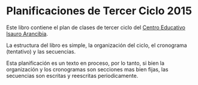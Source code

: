 # Planificaciones de Tercer Ciclo 2015
Este libro contiene el plan de clases de tercer ciclo del [Centro Educativo Isauro Arancibia](http://isauroarancibia.edu.ar).

La estructura del libro es simple, la organización del ciclo, el cronograma (tentativo) y las secuencias.

Esta planificación es un texto en proceso, por lo tanto, si bien la organización y los cronogramas son secciones mas bien fijas, las secuencias son escritas y reescritas periodicamente.
